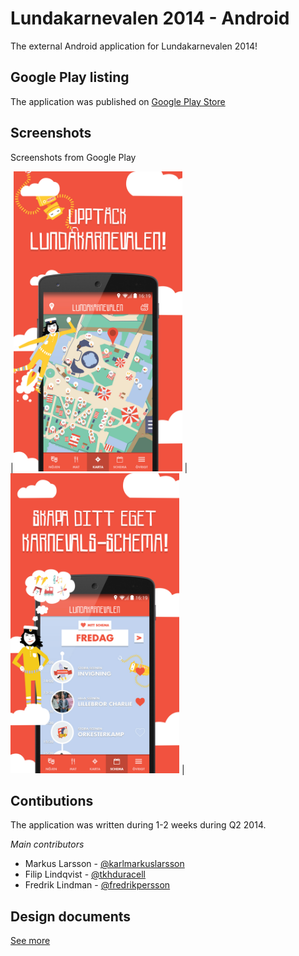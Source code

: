Lundakarnevalen 2014 - Android
======================

The external Android application for Lundakarnevalen 2014!

## Google Play listing
The application was published on [Google Play Store](https://play.google.com/store/apps/details?id=se.lundakarnevalen.extern.android)

## Screenshots
Screenshots from Google Play

|<img alt="Image of a phone showing the application, displaying the map" src="./playstore-assets/play-store-1.jpg" width="270" height="480"  /> |
<img alt="Image of a phone showing the application, displaying the map" src="./playstore-assets/play-store-3.jpg" width="270" height="480"  /> |

## Contibutions
The application was written during 1-2 weeks during Q2 2014. 

*Main contributors*
 * Markus Larsson - [@karlmarkuslarsson](https://github.com/karlmarkuslarsson)
 * Filip Lindqvist - [@tkhduracell](https://github.com/tkhduracell)
 * Fredrik Lindman - [@fredrikpersson](https://github.com/fredrikpersson)
 
## Design documents
[See more](DESIGN.md)
